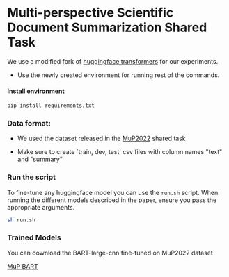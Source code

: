 # Multi-perspective Scientific Document Summarization Shared Task


We use a modified fork of [huggingface transformers](https://github.com/huggingface/transformers) for our experiments.


* Use the newly created environment for running rest of the commands.

#### Install environment

```sh
pip install requirements.txt
```

### Data format:

* We used the dataset released in the [MuP2022](https://github.com/allenai/mup) shared task

* Make sure to create `train, dev, test' csv files with column names "text" and "summary"


### Run the script

To fine-tune any huggingface model you can use the `run.sh` script. When running the different models described in the paper, ensure you pass the appropriate arguments.

```sh
sh run.sh
```

### Trained Models

You can download the BART-large-cnn fine-tuned on MuP2022 dataset

[MuP BART](https://iiitaphyd-my.sharepoint.com/:f:/g/personal/ashok_urlana_research_iiit_ac_in/EsWS0bW46rpKgBzEN4g2Z14B2Uikd8xrXS7egwM_xCvJhw?e=ivZs94)
